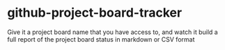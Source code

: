 # github-project-board-tracker
Give it a project board name that you have access to, and watch it build a full report of the project board status in markdown or CSV format
